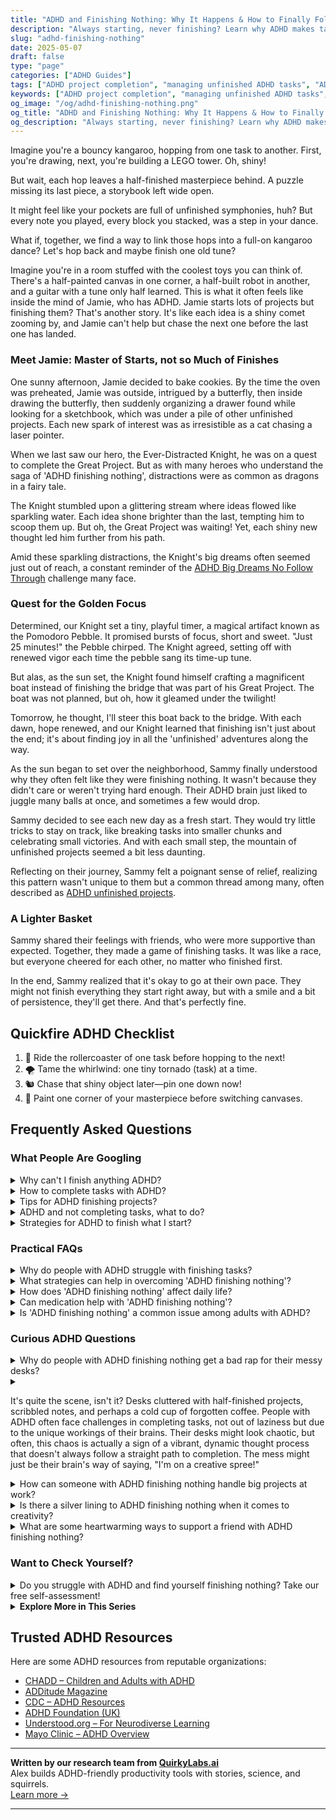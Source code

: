 ```yaml
---
title: "ADHD and Finishing Nothing: Why It Happens & How to Finally Follow Through"
description: "Always starting, never finishing? Learn why ADHD makes task completion hard and discover smart, playful strategies to finally follow through and feel accomplished."
slug: "adhd-finishing-nothing"
date: 2025-05-07
draft: false
type: "page"
categories: ["ADHD Guides"]
tags: ["ADHD project completion", "managing unfinished ADHD tasks", "ADHD task follow-through", "finishing projects with ADHD", "overcoming ADHD task hopping", "ADHD productivity strategies", "ADHD executive dysfunction"]
keywords: ["ADHD project completion", "managing unfinished ADHD tasks", "ADHD task follow-through", "finishing projects with ADHD", "overcoming ADHD task hopping", "ADHD productivity strategies", "ADHD executive dysfunction"]
og_image: "/og/adhd-finishing-nothing.png"
og_title: "ADHD and Finishing Nothing: Why It Happens & How to Finally Follow Through"
og_description: "Always starting, never finishing? Learn why ADHD makes task completion hard and discover smart, playful strategies to finally follow through and feel accomplished."
---
```


Imagine you're a bouncy kangaroo, hopping from one task to another. First, you're drawing, next, you're building a LEGO tower. Oh, shiny!

But wait, each hop leaves a half-finished masterpiece behind. A puzzle missing its last piece, a storybook left wide open.

It might feel like your pockets are full of unfinished symphonies, huh? But every note you played, every block you stacked, was a step in your dance.

What if, together, we find a way to link those hops into a full-on kangaroo dance? Let's hop back and maybe finish one old tune?

Imagine you're in a room stuffed with the coolest toys you can think of. There's a half-painted canvas in one corner, a half-built robot in another, and a guitar with a tune only half learned. This is what it often feels like inside the mind of Jamie, who has ADHD. Jamie starts lots of projects but finishing them? That's another story. It's like each idea is a shiny comet zooming by, and Jamie can't help but chase the next one before the last one has landed.

### Meet Jamie: Master of Starts, not so Much of Finishes

One sunny afternoon, Jamie decided to bake cookies. By the time the oven was preheated, Jamie was outside, intrigued by a butterfly, then inside drawing the butterfly, then suddenly organizing a drawer found while looking for a sketchbook, which was under a pile of other unfinished projects. Each new spark of interest was as irresistible as a cat chasing a laser pointer.

When we last saw our hero, the Ever-Distracted Knight, he was on a quest to complete the Great Project. But as with many heroes who understand the saga of 'ADHD finishing nothing', distractions were as common as dragons in a fairy tale.

The Knight stumbled upon a glittering stream where ideas flowed like sparkling water. Each idea shone brighter than the last, tempting him to scoop them up. But oh, the Great Project was waiting! Yet, each shiny new thought led him further from his path.

Amid these sparkling distractions, the Knight's big dreams often seemed just out of reach, a constant reminder of the [ADHD Big Dreams No Follow Through](/pages/adhd-big-dreams-no-follow-through/) challenge many face.

### Quest for the Golden Focus

Determined, our Knight set a tiny, playful timer, a magical artifact known as the Pomodoro Pebble. It promised bursts of focus, short and sweet. "Just 25 minutes!" the Pebble chirped. The Knight agreed, setting off with renewed vigor each time the pebble sang its time-up tune.

But alas, as the sun set, the Knight found himself crafting a magnificent boat instead of finishing the bridge that was part of his Great Project. The boat was not planned, but oh, how it gleamed under the twilight!

Tomorrow, he thought, I'll steer this boat back to the bridge. With each dawn, hope renewed, and our Knight learned that finishing isn't just about the end; it's about finding joy in all the 'unfinished' adventures along the way.

As the sun began to set over the neighborhood, Sammy finally understood why they often felt like they were finishing nothing. It wasn't because they didn't care or weren't trying hard enough. Their ADHD brain just liked to juggle many balls at once, and sometimes a few would drop.

Sammy decided to see each new day as a fresh start. They would try little tricks to stay on track, like breaking tasks into smaller chunks and celebrating small victories. And with each small step, the mountain of unfinished projects seemed a bit less daunting.

Reflecting on their journey, Sammy felt a poignant sense of relief, realizing this pattern wasn't unique to them but a common thread among many, often described as [ADHD unfinished projects](/pages/adhd-unfinished-projects/).

### A Lighter Basket

Sammy shared their feelings with friends, who were more supportive than expected. Together, they made a game of finishing tasks. It was like a race, but everyone cheered for each other, no matter who finished first.

In the end, Sammy realized that it's okay to go at their own pace. They might not finish everything they start right away, but with a smile and a bit of persistence, they'll get there. And that's perfectly fine.

## Quickfire ADHD Checklist

1. 🎢 Ride the rollercoaster of one task before hopping to the next!
2. 🌪️ Tame the whirlwind: one tiny tornado (task) at a time.
3. 🐿️ Chase that shiny object later—pin one down now!
4. 🎨 Paint one corner of your masterpiece before switching canvases.

## Frequently Asked Questions



### What People Are Googling

<details><summary>Why can't I finish anything ADHD?</summary><p>It's really common for folks with ADHD to struggle with finishing tasks, and it's totally okay to feel frustrated about it. ADHD can impact your ability to focus and manage time, often making it hard to see tasks through to completion. One helpful trick is breaking bigger tasks into smaller, more manageable chunks, which can make them feel less overwhelming. Remember, every step you complete is a success, and it's perfectly fine to celebrate the small victories along the way!</p></details>
<details><summary>How to complete tasks with ADHD?</summary><p>Completing tasks with ADHD can sometimes feel like a bit of a juggling act, but there are some cozy tricks to make it easier! Firstly, consider breaking your tasks into smaller, more manageable chunks. This makes them less daunting and gives you the satisfaction of ticking off items on your list more frequently. Setting up a cozy work environment with minimal distractions can also be super helpful. Lastly, don’t forget to sprinkle in regular breaks to recharge—think of them like little rewards for your focus and hard work.</p></details>
<details><summary>Tips for ADHD finishing projects?</summary><p>Absolutely! Finishing projects when you have ADHD can sometimes feel like a bit of a puzzle, but there are definitely some strategies that can help. Breaking your project down into smaller, more manageable tasks can make a huge difference—think of it as creating mini finish lines along the way. Setting up a reward system for each small victory can also keep your motivation high. And don’t forget, it’s perfectly okay to ask for help or use tools like timers or apps designed to focus your attention. You've got this!</p></details>
<details><summary>ADHD and not completing tasks, what to do?</summary><p>It's completely understandable to struggle with task completion when you have ADHD; you're definitely not alone in this. A good strategy to help is breaking down larger tasks into smaller, manageable parts, making them less overwhelming. Setting up a reward system for when you complete each small part can also be very motivating. Remember, progress is progress, no matter how small, and every step forward is worth celebrating!</p></details>
<details><summary>Strategies for ADHD to finish what I start?</summary><p>Absolutely, finding ways to complete projects can definitely be a challenge with ADHD, but you're not alone in this! One effective strategy is breaking your tasks into smaller, manageable chunks. This can make the process less overwhelming and give you clear, achievable goals. Additionally, using timers can help maintain focus for set periods, followed by short breaks to recharge—this technique is known as the Pomodoro Technique. Celebrating small victories along the way can also keep your spirits high and motivate you to keep going. You've got this!</p></details>



### Practical FAQs

<details><summary>Why do people with ADHD struggle with finishing tasks?</summary><p>Absolutely, that's a great question! People with ADHD often face challenges with task completion due to the way their brains uniquely manage attention and regulate emotions. The core issue usually revolves around difficulties with sustained attention and executive function, which are like the brain’s control center for managing tasks and regulating behavior. These hurdles can make it tough to stay on track with a task from start to finish, especially if it's not particularly engaging or if it becomes routine and repetitive. Remember, understanding these challenges is a big step toward managing them effectively and compassionately!</p></details>
<details><summary>What strategies can help in overcoming 'ADHD finishing nothing'?</summary><p>Absolutely, getting things across the finish line can sometimes feel daunting with ADHD. One helpful strategy is breaking larger tasks into smaller, manageable steps. This can make starting less intimidating and give you a clearer pathway to completion. Additionally, using timers to work in short bursts (often called the Pomodoro Technique) can keep you engaged without feeling overwhelmed. Remember, every small step you complete is a victory worth celebrating!</p></details>
<details><summary>How does 'ADHD finishing nothing' affect daily life?</summary><p>Living with ADHD can sometimes feel like you're a browser with too many tabs open, making it tough to complete tasks. This often results in a pile-up of half-finished projects, which can be really frustrating and may even affect your self-esteem and productivity. Remember, it's okay to recognize this as a part of your ADHD experience. Developing strategies like breaking tasks into smaller steps or using timers might help manage these challenges, making daily life a bit more manageable and a lot more satisfying.</p></details>
<details><summary>Can medication help with 'ADHD finishing nothing'?</summary><p>Absolutely, medication can indeed be a helpful tool for managing the challenges of ADHD, including the common issue of starting projects and not finishing them. Many people find that the right ADHD medication increases their ability to focus and maintain interest in tasks until completion. It's like having a little extra help to steady your thoughts, allowing you to follow through more effectively. Of course, it's important to work closely with your healthcare provider to find the medication and dosage that works best for you, as this can make all the difference in smoothing out those bumps in the road.</p></details>
<details><summary>Is 'ADHD finishing nothing' a common issue among adults with ADHD?</summary><p>Absolutely, it's quite common for adults with ADHD to start many projects or tasks but struggle to see them through to completion. This happens because ADHD affects executive functions, which help with planning, prioritizing, and following through. Instead of being hard on yourself, recognize this as part of how your brain is wired. Exploring strategies like breaking tasks into smaller steps or using a timer might help you manage this challenge better. You're not alone in this, and it's okay to ask for help or seek resources that can support you in managing your tasks more effectively.</p></details>



### Curious ADHD Questions

<details><summary>Why do people with ADHD finishing nothing get a bad rap for their messy desks?</summary><p>It's really common for people with ADHD to have messy desks, and unfortunately, this can sometimes lead to misunderstandings. Desks full of scattered papers and various items might look chaotic, but often, this "organized chaos" actually helps individuals with ADHD keep track of their ongoing projects and ideas. It's important to remember that traditional neatness isn't the only way to be productive or creative. Embracing and understanding different organizational styles can help everyone see the unique strengths in each method of working, including those with ADHD.</p></details>
<details><summary><p>It's quite the scene, isn't it? Desks cluttered with half-finished projects, scribbled notes, and perhaps a cold cup of forgotten coffee. People with ADHD often face challenges in completing tasks, not out of laziness but due to the unique workings of their brains. Their desks might look chaotic, but often, this chaos is actually a sign of a vibrant, dynamic thought process that doesn't always follow a straight path to completion. The mess might just be their brain's way of saying, "I'm on a creative spree!"</p></summary><p>Absolutely, it really is quite the scene and quite normal, especially for individuals with ADHD! The cluttered desks with their mix of projects and notes might look chaotic to some, but they're often just a reflection of a wonderfully active, creative mind at work. It's important to remember that the path to finishing tasks isn't always a straight line, particularly for those with ADHD. This "mess" isn't just mess—it's the physical manifestation of a brain buzzing with ideas, working its way through thoughts and tasks in its own unique style. Embrace the creative spree; it's part of the charm!</p></details>
<details><summary>How can someone with ADHD finishing nothing handle big projects at work?</summary><p>Tackling big projects can feel daunting when you're juggling ADHD, but breaking the project into smaller, manageable tasks can really help. Try setting up a cozy, distraction-free workspace and use tools like timers or planners to keep you on track without feeling overwhelmed. It's also super helpful to check in regularly with a colleague or mentor who understands your challenges—they can offer support and keep you motivated. Remember, every little step you take towards completing those tasks is a victory worth celebrating!</p></details>
<details><summary>Is there a silver lining to ADHD finishing nothing when it comes to creativity?</summary><p>Absolutely, there's a bright side to this! When you have ADHD, your brain's unique wiring can lead to starting many projects, and while it might seem like you’re finishing nothing, each new start is a spark of creativity. This constant influx of ideas isn't just creative chaos; it's a treasure trove of possibilities! Each attempt, even if not completed, adds layers to your creative skill set and can be a stepping stone to discovering what truly captivates your interest and energy. So, in a cozy nook of creative exploration, every start has its own value and beauty.</p></details>
<details><summary>What are some heartwarming ways to support a friend with ADHD finishing nothing?</summary><p>Absolutely, supporting a friend with ADHD can be a wonderfully heartwarming journey! One touching way is to gently remind them of their strengths and past successes, helping them see their own potential amidst challenges. Another sweet gesture is creating a cozy, distraction-free space together where they can focus on their tasks, perhaps accompanied by some soothing music or a favorite snack. Lastly, celebrating even their small accomplishments can boost their spirits tremendously. Your understanding and encouragement can make a world of difference!</p></details>



### Want to Check Yourself?

<details><summary>Do you struggle with ADHD and find yourself finishing nothing? Take our free self-assessment!</summary><p>Absolutely, it’s so common to feel like you’re spinning your wheels with ADHD and not completing tasks—it’s a part of the challenge but definitely manageable with the right strategies. Our free self-assessment is a cozy starting point to better understand your unique experiences with ADHD. It’s quick, easy, and might shed some light on how ADHD affects your day-to-day life. Why not give it a try? It could be the first step towards gaining more control over your tasks and ultimately, feeling more accomplished!</p></details>

<script type="application/ld+json">
{
  "@context": "https://schema.org",
  "@type": "FAQPage",
  "mainEntity": [
    {
      "@type": "Question",
      "name": "Why can't I finish anything ADHD?",
      "acceptedAnswer": {
        "@type": "Answer",
        "text": "It's really common for folks with ADHD to struggle with finishing tasks, and it's totally okay to feel frustrated about it. ADHD can impact your ability to focus and manage time, often making it hard to see tasks through to completion. One helpful trick is breaking bigger tasks into smaller, more manageable chunks, which can make them feel less overwhelming. Remember, every step you complete is a success, and it's perfectly fine to celebrate the small victories along the way!"
      }
    },
    {
      "@type": "Question",
      "name": "How to complete tasks with ADHD?",
      "acceptedAnswer": {
        "@type": "Answer",
        "text": "Completing tasks with ADHD can sometimes feel like a bit of a juggling act, but there are some cozy tricks to make it easier! Firstly, consider breaking your tasks into smaller, more manageable chunks. This makes them less daunting and gives you the satisfaction of ticking off items on your list more frequently. Setting up a cozy work environment with minimal distractions can also be super helpful. Lastly, don\u2019t forget to sprinkle in regular breaks to recharge\u2014think of them like little rewards for your focus and hard work."
      }
    },
    {
      "@type": "Question",
      "name": "Tips for ADHD finishing projects?",
      "acceptedAnswer": {
        "@type": "Answer",
        "text": "Absolutely! Finishing projects when you have ADHD can sometimes feel like a bit of a puzzle, but there are definitely some strategies that can help. Breaking your project down into smaller, more manageable tasks can make a huge difference\u2014think of it as creating mini finish lines along the way. Setting up a reward system for each small victory can also keep your motivation high. And don\u2019t forget, it\u2019s perfectly okay to ask for help or use tools like timers or apps designed to focus your attention. You've got this!"
      }
    },
    {
      "@type": "Question",
      "name": "ADHD and not completing tasks, what to do?",
      "acceptedAnswer": {
        "@type": "Answer",
        "text": "It's completely understandable to struggle with task completion when you have ADHD; you're definitely not alone in this. A good strategy to help is breaking down larger tasks into smaller, manageable parts, making them less overwhelming. Setting up a reward system for when you complete each small part can also be very motivating. Remember, progress is progress, no matter how small, and every step forward is worth celebrating!"
      }
    },
    {
      "@type": "Question",
      "name": "Strategies for ADHD to finish what I start?",
      "acceptedAnswer": {
        "@type": "Answer",
        "text": "Absolutely, finding ways to complete projects can definitely be a challenge with ADHD, but you're not alone in this! One effective strategy is breaking your tasks into smaller, manageable chunks. This can make the process less overwhelming and give you clear, achievable goals. Additionally, using timers can help maintain focus for set periods, followed by short breaks to recharge\u2014this technique is known as the Pomodoro Technique. Celebrating small victories along the way can also keep your spirits high and motivate you to keep going. You've got this!"
      }
    }
  ]
}
</script>
<script type="application/ld+json">
{
  "@context": "https://schema.org",
  "@type": "Article",
  "author": {
    "@type": "Person",
    "name": "QuirkyLabs",
    "url": "https://quirkylabs.ai/about"
  },
  "headline": "\"End the ADHD Finishing Nothing Cycle \u2013 Find Joy & Success!\"",
  "mainEntityOfPage": "https://blog.quirkylabs.ai/pages/adhd-finishing-nothing/",
  "datePublished": "2025-05-07"
}
</script>
<script type="application/ld+json">
{
  "@context": "https://schema.org",
  "@type": "BreadcrumbList",
  "itemListElement": [
    {
      "@type": "ListItem",
      "position": 1,
      "name": "Home",
      "item": "https://quirkylabs.ai/"
    },
    {
      "@type": "ListItem",
      "position": 2,
      "name": "Blog",
      "item": "https://blog.quirkylabs.ai/"
    },
    {
      "@type": "ListItem",
      "position": 3,
      "name": "\"End the ADHD Finishing Nothing Cycle \u2013 Find Joy & Success!\"",
      "item": "https://blog.quirkylabs.ai/pages/adhd-finishing-nothing/"
    }
  ]
}
</script>

<details>
<summary><strong>Explore More in This Series</strong></summary>

- [Adhd Followthrough Fatigue](/pages/adhd-followthrough-fatigue/)
- [Adhd Panic Of Wasted Time](/pages/adhd-panic-of-wasted-time/)
- [Adhd Hyperfocus Then Drop](/pages/adhd-hyperfocus-then-drop/)
- [Adhd Dreams Vs Reality](/pages/adhd-dreams-vs-reality/)
- [Adhd Ambition Burnout Loop](/pages/adhd-ambition-burnout-loop/)
- [Adhd Motivation Vanishes](/pages/adhd-motivation-vanishes/)
- [Adhd Fear Of Failure](/pages/adhd-fear-of-failure/)
- [Adhd Scared Of Commitment](/pages/adhd-scared-of-commitment/)
</details>



## Trusted ADHD Resources

Here are some ADHD resources from reputable organizations:

- [CHADD – Children and Adults with ADHD](https://chadd.org)
- [ADDitude Magazine](https://www.additudemag.com)
- [CDC – ADHD Resources](https://www.cdc.gov/ncbddd/adhd)
- [ADHD Foundation (UK)](https://www.adhdfoundation.org.uk)
- [Understood.org – For Neurodiverse Learning](https://www.understood.org)
- [Mayo Clinic – ADHD Overview](https://www.mayoclinic.org/diseases-conditions/adhd)


---

**Written by our research team from [QuirkyLabs.ai](https://quirkylabs.ai)**  
Alex builds ADHD-friendly productivity tools with stories, science, and squirrels.  
[Learn more →](https://quirkylabs.ai)

---